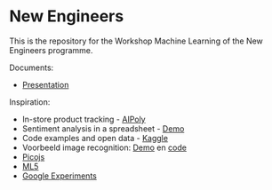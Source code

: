 # New Engineers

This is the repository for the Workshop Machine Learning of the New Engineers programme.

Documents:

- [Presentation](https://docs.google.com/presentation/d/e/2PACX-1vQYC1ZZtWIrFfzi29vvfQfIn6tcLR4FRjO86_KrMFB3booXQQN04yzj-QH8_NIpxtRsEnmo-_NRQeLU/pub?start=false&loop=false&delayms=3000)

Inspiration:

- In-store product tracking - [AIPoly](https://www.aipoly.com/)
- Sentiment analysis in a spreadsheet - [Demo](https://docs.google.com/spreadsheets/d/10S_jwukMS0KBXaMtKhZmQEXLMPZxUM6shN6cpSYw07Q/copy)
- Code examples and open data - [Kaggle](https://www.kaggle.com/)
- Voorbeeld image recognition: [Demo](https://hanbedrijfskunde.github.io/dbi/ml5/webcam.html) en [code](https://github.com/hanbedrijfskunde/dbi/tree/master/ml5)
- [Picojs](https://github.com/tehnokv/picojs)
- [ML5](https://ml5js.org/)
- [Google Experiments](https://experiments.withgoogle.com/collections)
